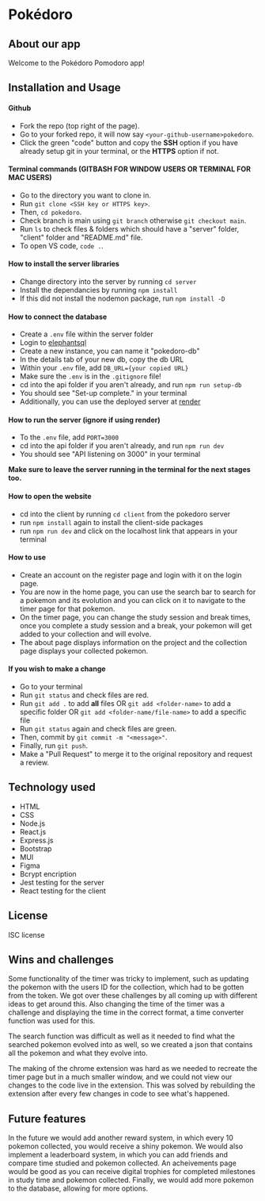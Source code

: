 # Pokédoro

## About our app

Welcome to the Pokédoro Pomodoro app!

## Installation and Usage

#### Github

- Fork the repo (top right of the page).
- Go to your forked repo, it will now say `<your-github-username>pokedoro`.
- Click the green "code" button and copy the **SSH** option if you have already setup git in your terminal, or the **HTTPS** option if not.

#### Terminal commands (GITBASH FOR WINDOW USERS OR TERMINAL FOR MAC USERS)

- Go to the directory you want to clone in.
- Run `git clone <SSH key or HTTPS key>`.
- Then, `cd pokedoro`.
- Check branch is main using `git branch` otherwise `git checkout main`.
- Run `ls` to check files & folders which should have a "server" folder, "client" folder and "README.md" file.
- To open VS code, `code .`.

#### How to install the server libraries

- Change directory into the server by running `cd server`
- Install the dependancies by running `npm install`
- If this did not install the nodemon package, run `npm install -D`

#### How to connect the database

- Create a `.env` file within the server folder
- Login to [elephantsql](https://www.elephantsql.com)
- Create a new instance, you can name it "pokedoro-db"
- In the details tab of your new db, copy the db URL
- Within your `.env` file, add `DB_URL={your copied URL}`
- Make sure the `.env` is in the `.gitignore` file!
- cd into the api folder if you aren't already, and run `npm run setup-db`
- You should see "Set-up complete." in your terminal
- Additionally, you can use the deployed server at [render](https://pokedoro-api.onrender.com/)

#### How to run the server (ignore if using render)

- To the `.env` file, add `PORT=3000`
- cd into the api folder if you aren't already, and run `npm run dev`
- You should see "API listening on 3000" in your terminal

**Make sure to leave the server running in the terminal for the next stages too.**

#### How to open the website

- cd into the client by running `cd client` from the pokedoro server
- run `npm install` again to install the client-side packages
- run `npm run dev` and click on the localhost link that appears in your terminal

#### How to use

- Create an account on the register page and login with it on the login page.
- You are now in the home page, you can use the search bar to search for a pokemon and its evolution and you can click on it to navigate to the timer page for that pokemon.
- On the timer page, you can change the study session and break times, once you complete a study session and a break, your pokemon will get added to your collection and will evolve.
- The about page displays information on the project and the collection page displays your collected pokemon.

#### If you wish to make a change

- Go to your terminal
- Run `git status` and check files are red.
- Run `git add .` to add **all** files
  OR `git add <folder-name>` to add a specific folder
  OR `git add <folder-name/file-name>` to add a specific file
- Run `git status` again and check files are green.
- Then, commit by `git commit -m "<message>"`.
- Finally, run `git push`.
- Make a "Pull Request" to merge it to the original repository and request a review.

## Technology used

- HTML
- CSS
- Node.js
- React.js
- Express.js
- Bootstrap
- MUI
- Figma
- Bcrypt encription
- Jest testing for the server
- React testing for the client

## License

ISC license

## Wins and challenges

Some functionality of the timer was tricky to implement, such as updating the pokemon with the users ID for the collection, which had to be gotten from the token. We got over these challenges by all coming up with different ideas to get around this. Also changing the time of the timer was a challenge and displaying the time in the correct format, a time converter function was used for this.

The search function was difficult as well as it needed to find what the searched pokemon evolved into as well, so we created a json that contains all the pokemon and what they evolve into.

The making of the chrome extension was hard as we needed to recreate the timer page but in a much smaller window, and we could not view our changes to the code live in the extension. This was solved by rebuilding the extension after every few changes in code to see what's happened.

## Future features

In the future we would add another reward system, in which every 10 pokemon collected, you would receive a shiny pokemon. We would also implement a leaderboard system, in which you can add friends and compare time studied and pokemon collected. An acheivements page would be good as you can receive digital trophies for completed milestones in study time and pokemon collected. Finally, we would add more pokemon to the database, allowing for more options.
